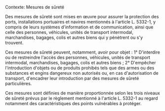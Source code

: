 Contexte: Mesures de sûreté

Des mesures de sûreté sont mises en œuvre pour assurer la protection des ports, installations portuaires et navires mentionnés à l'article L. 5332-1, y compris de leurs systèmes d'information et de communication, ainsi que celle des personnes, véhicules, unités de transport intermodal, marchandises, bagages, colis et autres biens qui y pénètrent ou s'y trouvent.

Ces mesures de sûreté peuvent, notamment, avoir pour objet : 1° D'interdire ou de restreindre l'accès des personnes, véhicules, unités de transport intermodal, marchandises, bagages, colis et autres biens ; 2° D'empêcher l'introduction d'objets ou de produits prohibés tels que des armes ou des substances et engins dangereux non autorisés ou, en cas d'autorisation de transport, d'encadrer leur introduction par des mesures de sûreté particulières.

Ces mesures sont définies de manière proportionnée selon les trois niveaux de sûreté prévus par le règlement mentionné à l'article L. 5332-1 au regard notamment des caractéristiques des points vulnérables à protéger.